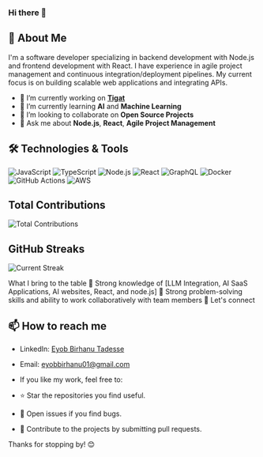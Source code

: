 ### Hi there 👋

## 🚀 About Me

I'm a software developer specializing in backend development with Node.js and frontend development with React. I have experience in agile project management and continuous integration/deployment pipelines. My current focus is on building scalable web applications and integrating APIs.

- 🔭 I’m currently working on **[Tigat](https://www.tigat.net)**
- 🌱 I’m currently learning **AI** and **Machine Learning**
- 👯 I’m looking to collaborate on **Open Source Projects**
- 💬 Ask me about **Node.js**, **React**, **Agile Project Management**
<!--
**1eyob/1eyob** is a ✨ _special_ ✨ repository because its `README.md` (this file) appears on your GitHub profile.

Here are some ideas to get you started:

- 🔭 I’m currently working on ...
- 🌱 I’m currently learning ...# Hello, I am Yohanes Mulugeta 👋

- 👨‍💻 Software Engineer
- 🌐 Full-Stack Web Developer(LLM Integration Specialist)
- 📚 Lifelong Learner

## Profile

🚀 Full Stack Developer

Passionate about shaping the digital landscape, I bring over 6 years of expertise to the table. My primary focus revolves around LLM integration, ChatBot building, and the development of cutting-edge AI SaaS websites. Proficient in various LLM integration frameworks like LangChain, Vectore databases like PineconeDB, and LLM models like OpenAI and Huggingface. I am committed to crafting modern, responsive web applications that seamlessly blend innovation with user-centric design principles. Let's embark on a journey to create intelligent, engaging solutions together!

## Total Contributions

![Total Contributions](https://github-profile-summary-cards.vercel.app/api/cards/profile-details?username=1eyob&theme=github_dark)

## Most Used Languages

![Top Langs](https://github-readme-stats.vercel.app/api/top-langs/?username=1eyob&layout=compact)

## Tech Stack
## 📈 GitHub Stats

![Eyob's GitHub stats](https://github-readme-stats.vercel.app/api?username=1eyob&show_icons=true&theme=radical)

![JavaScript](https://img.shields.io/badge/Tech-Stack-blue?style=for-the-badge&logo=javascript)

[![Tech Stack](https://img.shields.io/badge/Frontend-React.js-blue?style=for-the-badge&logo=react)](https://reactjs.org/)
[![Tech Stack](https://img.shields.io/badge/Frontend-Next.js-black?style=for-the-badge&logo=next.js)](https://nextjs.org/)
[![Tech Stack](https://img.shields.io/badge/Backend-Express.js-green?style=for-the-badge&logo=express)](https://expressjs.com/)
[![Tech Stack](https://img.shields.io/badge/Backend-Node.js-green?style=for-the-badge&logo=node.js)](https://nodejs.org/)

![TypeScript](https://img.shields.io/badge/Tech-Stack-blue?style=for-the-badge&logo=typescript)

<!-- Add more badges for other technologies -->
## 🛠️ Technologies & Tools

![JavaScript](https://img.shields.io/badge/-JavaScript-black?style=flat-square&logo=javascript)
![TypeScript](https://img.shields.io/badge/-TypeScript-007ACC?style=flat-square&logo=typescript)
![Node.js](https://img.shields.io/badge/-Node.js-339933?style=flat-square&logo=node.js)
![React](https://img.shields.io/badge/-React-61DAFB?style=flat-square&logo=react)
![GraphQL](https://img.shields.io/badge/-GraphQL-E10098?style=flat-square&logo=graphql)
![Docker](https://img.shields.io/badge/-Docker-2496ED?style=flat-square&logo=docker)
![GitHub Actions](https://img.shields.io/badge/-GitHub_Actions-2088FF?style=flat-square&logo=github-actions)
![AWS](https://img.shields.io/badge/-AWS-232F3E?style=flat-square&logo=amazon-aws)

## Total Contributions

![Total Contributions](https://github-profile-summary-cards.vercel.app/api/cards/profile-details?username=1eyob&theme=github_dark)

## GitHub Streaks

![Current Streak](https://github-readme-streak-stats.herokuapp.com/?user=1eyob&currStreakLabel=4395DD&ring=4395DD&currStreakNum=4395DD&sideNums=4395DD&dates=4395DD)



What I bring to the table
🔭 Strong knowledge of [LLM Integration, AI SaaS Applications, AI websites, React, and node.js]
👯 Strong problem-solving skills and ability to work collaboratively with team members
💬 Let's connect
  
## 📫 How to reach me

- LinkedIn: [Eyob Birhanu Tadesse](https://www.linkedin.com/in/eyob-birhanu/)
- Email: [eyobbirhanu01@gmail.com](mailto:eyobbirhanu01@gmail.com)
- 
  If you like my work, feel free to:

- ⭐️ Star the repositories you find useful.
- 🐛 Open issues if you find bugs.
- 🤝 Contribute to the projects by submitting pull requests.

  
Thanks for stopping by! 😊
